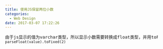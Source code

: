 ```yaml
---
title: 使用JS保留两位小数
categories:
  - Web Design
date: 2017-03-07 17:22:26
---
```

<pre>
由于js显示的值为varchar类型，所以显示小数需要转换成float类型，并用toFixed保留位数
<code>parseFloat(value).toFixed(2)</code>
</pre>
